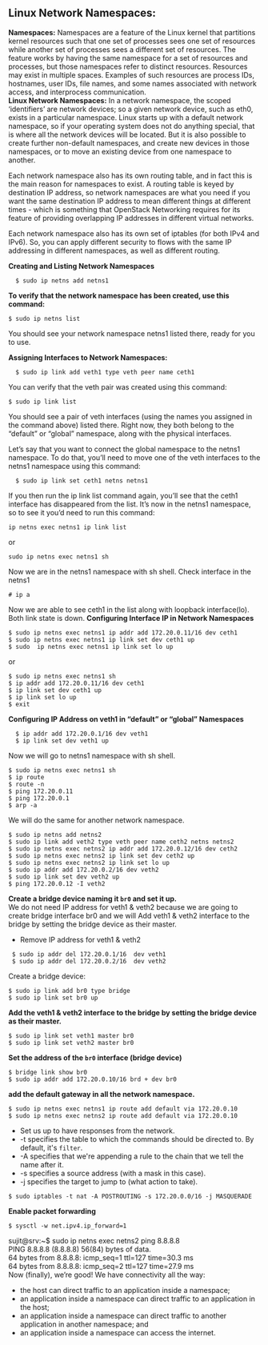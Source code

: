 Linux Network Namespaces:
--------------------------
**Namespaces:**
Namespaces are a feature of the Linux kernel that partitions kernel resources such that one set of processes sees one set of resources while another set of processes sees a different set of resources. The feature works by having the same namespace for a set of resources and processes, but those namespaces refer to distinct resources. Resources may exist in multiple spaces. Examples of such resources are process IDs, hostnames, user IDs, file names, and some names associated with network access, and interprocess communication.    
  **Linux Network Namespaces:**
In a network namespace, the scoped ‘identifiers’ are network devices; so a given network device, such as eth0, exists in a particular namespace. Linux starts up with a default network namespace, so if your operating system does not do anything special, that is where all the network devices will be located. But it is also possible to create further non-default namespaces, and create new devices in those namespaces, or to move an existing device from one namespace to another.

Each network namespace also has its own routing table, and in fact this is the main reason for namespaces to exist. A routing table is keyed by destination IP address, so network namespaces are what you need if you want the same destination IP address to mean different things at different times - which is something that OpenStack Networking requires for its feature of providing overlapping IP addresses in different virtual networks.

Each network namespace also has its own set of iptables (for both IPv4 and IPv6). So, you can apply different security to flows with the same IP addressing in different namespaces, as well as different routing.

**Creating and Listing Network Namespaces**  
```
  $ sudo ip netns add netns1  
```
**To verify that the network namespace has been created, use this command:**
```
$ sudo ip netns list  
 ```
You should see your network namespace netns1 listed there, ready for you to use.

**Assigning Interfaces to Network Namespaces:**
```
  $ sudo ip link add veth1 type veth peer name ceth1
```
You can verify that the veth pair was created using this command:
```
$ sudo ip link list
```
You should see a pair of veth interfaces (using the names you assigned in the command above) listed there. Right now, they both belong to the “default” or “global” namespace, along with the physical interfaces.

Let’s say that you want to connect the global namespace to the netns1 namespace. To do that, you’ll need to move one of the veth interfaces to the netns1 namespace using this command:
```
  $ sudo ip link set ceth1 netns netns1
```
If you then run the ip link list command again, you’ll see that the ceth1 interface has disappeared from the list. It’s now in the netns1 namespace, so to see it you’d need to run this command:
```
ip netns exec netns1 ip link list
```
or
```
sudo ip netns exec netns1 sh
```
Now we are in the netns1 namespace with sh shell. Check interface in the netns1 
```
# ip a
```
Now we are able to see ceth1 in the list along with loopback interface(lo). Both link state is down.
**Configuring Interface IP in Network Namespaces**
```
$ sudo ip netns exec netns1 ip addr add 172.20.0.11/16 dev ceth1
$ sudo ip netns exec netns1 ip link set dev ceth1 up
$ sudo  ip netns exec netns1 ip link set lo up
```
or
```
$ sudo ip netns exec netns1 sh
$ ip addr add 172.20.0.11/16 dev ceth1
$ ip link set dev ceth1 up
$ ip link set lo up
$ exit
```
**Configuring IP Address on veth1 in  “default” or “global” Namespaces**
```
  $ ip addr add 172.20.0.1/16 dev veth1
  $ ip link set dev veth1 up
```
Now we will go to netns1 namespace with sh shell.
```
$ sudo ip netns exec netns1 sh
$ ip route
$ route -n
$ ping 172.20.0.11
$ ping 172.20.0.1
$ arp -a
```
We will do the same for another network namespace.
```
$ sudo ip netns add netns2
$ sudo ip link add veth2 type veth peer name ceth2 netns netns2
$ sudo ip netns exec netns2 ip addr add 172.20.0.12/16 dev ceth2
$ sudo ip netns exec netns2 ip link set dev ceth2 up
$ sudo ip netns exec netns2 ip link set lo up
$ sudo ip addr add 172.20.0.2/16 dev veth2
$ sudo ip link set dev veth2 up
$ ping 172.20.0.12 -I veth2
```

  **Create a bridge device naming it `br0` and set it up.**  
  We do not need IP address for veth1 & veth2 because we are going to create bridge interface br0 and we will Add veth1 & veth2 interface to the bridge by setting the bridge device as their master.  
  * Remove IP address for veth1 & veth2
```
 $ sudo ip addr del 172.20.0.1/16  dev veth1
 $ sudo ip addr del 172.20.0.2/16  dev veth2

```
Create a bridge device:
```
$ sudo ip link add br0 type bridge
$ sudo ip link set br0 up
```
  **Add the veth1 & veth2 interface to the bridge by setting the bridge device as their master.**  
```
$ sudo ip link set veth1 master br0
$ sudo ip link set veth2 master br0
```
  **Set the address of the `br0` interface (bridge device)**  
```
$ bridge link show br0
$ sudo ip addr add 172.20.0.10/16 brd + dev br0
```
  **add the default gateway in all the network namespace.**  
```
$ sudo ip netns exec netns1 ip route add default via 172.20.0.10
$ sudo ip netns exec netns2 ip route add default via 172.20.0.10
```
* Set us up to have responses from the network.
* -t specifies the table to which the commands should be directed to. By default, it's `filter`.
* -A specifies that we're appending a rule to the chain that we tell the name after it.
* -s specifies a source address (with a mask in this case).
* -j specifies the target to jump to (what action to take).
```
$ sudo iptables -t nat -A POSTROUTING -s 172.20.0.0/16 -j MASQUERADE
```
**Enable packet forwarding**
```
$ sysctl -w net.ipv4.ip_forward=1
```
sujit@srv:~$ sudo ip netns exec netns2 ping 8.8.8.8  
PING 8.8.8.8 (8.8.8.8) 56(84) bytes of data.  
64 bytes from 8.8.8.8: icmp_seq=1 ttl=127 time=30.3 ms  
64 bytes from 8.8.8.8: icmp_seq=2 ttl=127 time=27.9 ms  
Now (finally), we’re good! We have connectivity all the way:  

* the host can direct traffic to an application inside a namespace;
* an application inside a namespace can direct traffic to an application in the host;
* an application inside a namespace can direct traffic to another application in another namespace; and
* an application inside a namespace can access the internet.
